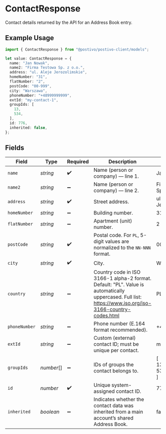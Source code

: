 # ContactResponse

Contact details returned by the API for an Address Book entry.

## Example Usage

```typescript
import { ContactResponse } from "@postivo/postivo-client/models";

let value: ContactResponse = {
  name: "Jan Nowak",
  name2: "Firma Testowa Sp. z o.o.",
  address: "ul. Aleje Jerozolimskie",
  homeNumber: "31",
  flatNumber: "2",
  postCode: "00-999",
  city: "Warszawa",
  phoneNumber: "+48999999999",
  extId: "my-contact-1",
  groupIds: [
    13,
    534,
  ],
  id: 776,
  inherited: false,
};
```

## Fields

| Field                                                                                                                                                   | Type                                                                                                                                                    | Required                                                                                                                                                | Description                                                                                                                                             | Example                                                                                                                                                 |
| ------------------------------------------------------------------------------------------------------------------------------------------------------- | ------------------------------------------------------------------------------------------------------------------------------------------------------- | ------------------------------------------------------------------------------------------------------------------------------------------------------- | ------------------------------------------------------------------------------------------------------------------------------------------------------- | ------------------------------------------------------------------------------------------------------------------------------------------------------- |
| `name`                                                                                                                                                  | *string*                                                                                                                                                | :heavy_check_mark:                                                                                                                                      | Name (person or company) — line 1.                                                                                                                      | Jan Nowak                                                                                                                                               |
| `name2`                                                                                                                                                 | *string*                                                                                                                                                | :heavy_minus_sign:                                                                                                                                      | Name (person or company) — line 2.                                                                                                                      | Firma Testowa Sp. z o.o.                                                                                                                                |
| `address`                                                                                                                                               | *string*                                                                                                                                                | :heavy_check_mark:                                                                                                                                      | Street address.                                                                                                                                         | ul. Aleje Jerozolimskie                                                                                                                                 |
| `homeNumber`                                                                                                                                            | *string*                                                                                                                                                | :heavy_minus_sign:                                                                                                                                      | Building number.                                                                                                                                        | 31                                                                                                                                                      |
| `flatNumber`                                                                                                                                            | *string*                                                                                                                                                | :heavy_minus_sign:                                                                                                                                      | Apartment (unit) number.                                                                                                                                | 2                                                                                                                                                       |
| `postCode`                                                                                                                                              | *string*                                                                                                                                                | :heavy_check_mark:                                                                                                                                      | Postal code. For `PL`, 5-digit values are normalized to the `NN-NNN` format.                                                                            | 00-999                                                                                                                                                  |
| `city`                                                                                                                                                  | *string*                                                                                                                                                | :heavy_check_mark:                                                                                                                                      | City.                                                                                                                                                   | Warszawa                                                                                                                                                |
| `country`                                                                                                                                               | *string*                                                                                                                                                | :heavy_minus_sign:                                                                                                                                      | Country code in ISO 3166-1 alpha-2 format. Default: "PL". Value is automatically uppercased. Full list: https://www.iso.org/iso-3166-country-codes.html | PL                                                                                                                                                      |
| `phoneNumber`                                                                                                                                           | *string*                                                                                                                                                | :heavy_minus_sign:                                                                                                                                      | Phone number (E.164 format recommended).                                                                                                                | +48999999999                                                                                                                                            |
| `extId`                                                                                                                                                 | *string*                                                                                                                                                | :heavy_minus_sign:                                                                                                                                      | Custom (external) contact ID; must be unique per contact.                                                                                               | my-contact-1                                                                                                                                            |
| `groupIds`                                                                                                                                              | *number*[]                                                                                                                                              | :heavy_minus_sign:                                                                                                                                      | IDs of groups the contact belongs to.                                                                                                                   | [<br/>13,<br/>534<br/>]                                                                                                                                 |
| `id`                                                                                                                                                    | *number*                                                                                                                                                | :heavy_check_mark:                                                                                                                                      | Unique system-assigned contact ID.                                                                                                                      | 776                                                                                                                                                     |
| `inherited`                                                                                                                                             | *boolean*                                                                                                                                               | :heavy_minus_sign:                                                                                                                                      | Indicates whether the contact data was inherited from a main account’s shared Address Book.                                                             | false                                                                                                                                                   |